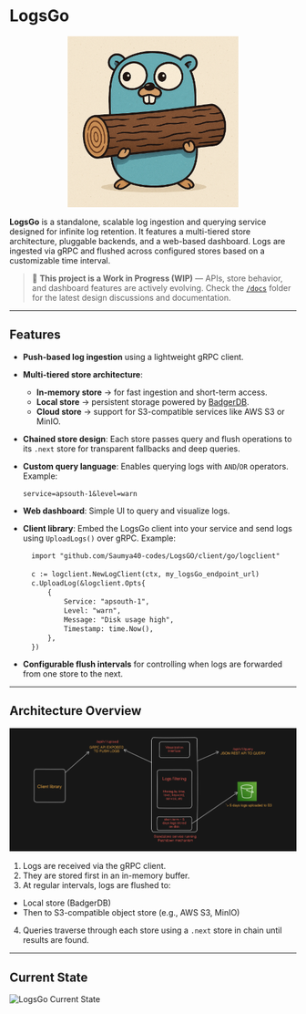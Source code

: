 # LogsGo
<p align="center">
  <img src="docs/logsGo_logo.png" alt="LogsGo Gopher" width="300"/>
</p>

**LogsGo** is a standalone, scalable log ingestion and querying service designed for infinite log retention. It features a multi-tiered store architecture, pluggable backends, and a web-based dashboard. Logs are ingested via gRPC and flushed across configured stores based on a customizable time interval.

> 🚧 **This project is a Work in Progress (WIP)** — APIs, store behavior, and dashboard features are actively evolving. Check the [`/docs`](./docs) folder for the latest design discussions and documentation.

---

## Features

-  **Push-based log ingestion** using a lightweight gRPC client.
-  **Multi-tiered store architecture**:
    - **In-memory store** → for fast ingestion and short-term access.
    - **Local store** → persistent storage powered by [BadgerDB](https://github.com/dgraph-io/badger).
    - **Cloud store** → support for S3-compatible services like AWS S3 or MinIO.
-  **Chained store design**: Each store passes query and flush operations to its `.next` store for transparent fallbacks and deep queries.
-  **Custom query language**: Enables querying logs with `AND`/`OR` operators. Example:
  
    ```
    service=apsouth-1&level=warn
    ```
    
- **Web dashboard**: Simple UI to query and visualize logs.
- **Client library**: Embed the LogsGo client into your service and send logs using `UploadLogs()` over gRPC. Example:
  ```
    import "github.com/Saumya40-codes/LogsGO/client/go/logclient"
    
    c := logclient.NewLogClient(ctx, my_logsGo_endpoint_url)
    c.UploadLog(&logclient.Opts{
        {
            Service: "apsouth-1",
            Level: "warn",
            Message: "Disk usage high",
            Timestamp: time.Now(),
        },
    })
  ```

       
- **Configurable flush intervals** for controlling when logs are forwarded from one store to the next.

---

## Architecture Overview

![Architecture Diagram](docs/archv1.png)

1. Logs are received via the gRPC client.
2. They are stored first in an in-memory buffer.
3. At regular intervals, logs are flushed to:
 - Local store (BadgerDB)
 - Then to S3-compatible object store (e.g., AWS S3, MinIO)
4. Queries traverse through each store using a `.next` store in chain until results are found.

---


## Current State
![LogsGo Current State](https://github.com/user-attachments/assets/5f949a90-7a8e-4583-86da-71464978a24e)

